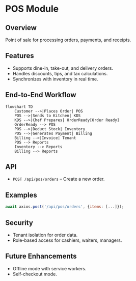 # POS Module

## Overview
Point of sale for processing orders, payments, and receipts.

## Features
- Supports dine-in, take-out, and delivery orders.  
- Handles discounts, tips, and tax calculations.  
- Synchronizes with inventory in real time.  

## End-to-End Workflow
```mermaid
flowchart TD
    Customer -->|Places Order| POS
    POS -->|Sends to Kitchen| KDS
    KDS -->|Chef Prepares| OrderReady[Order Ready]
    OrderReady --> POS
    POS -->|Deduct Stock| Inventory
    POS -->|Generates Payment| Billing
    Billing -->|Invoice| Tenant
    POS --> Reports
    Inventory --> Reports
    Billing --> Reports
```

## API
- `POST /api/pos/orders` – Create a new order.  

## Examples
```js
await axios.post('/api/pos/orders', {items: [...]});
```

## Security
- Tenant isolation for order data.  
- Role-based access for cashiers, waiters, managers.  

## Future Enhancements
- Offline mode with service workers.  
- Self-checkout mode.  
